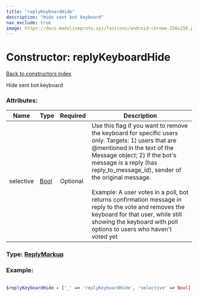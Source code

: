 ```yaml
---
title: "replyKeyboardHide"
description: "Hide sent bot keyboard"
nav_exclude: true
image: https://docs.madelineproto.xyz/favicons/android-chrome-256x256.png
---
```

# Constructor: replyKeyboardHide  
[Back to constructors index](/API_docs/constructors/index.html)



Hide sent bot keyboard

### Attributes:

| Name     |    Type       | Required | Description |
|----------|---------------|----------|-------------|
|selective|[Bool](/API_docs/types/Bool.html) | Optional|Use this flag if you want to remove the keyboard for specific users only. Targets: 1) users that are @mentioned in the text of the Message object; 2) if the bot's message is a reply (has reply\_to\_message\_id), sender of the original message.<br><br>Example: A user votes in a poll, bot returns confirmation message in reply to the vote and removes the keyboard for that user, while still showing the keyboard with poll options to users who haven't voted yet|



### Type: [ReplyMarkup](/API_docs/types/ReplyMarkup.html)


### Example:

```php

$replyKeyboardHide = ['_' => 'replyKeyboardHide', 'selective' => Bool];
```  
